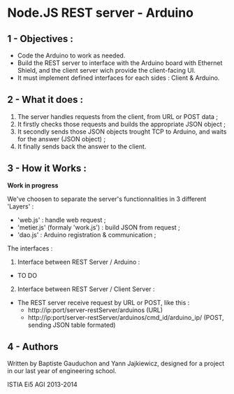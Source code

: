 Node.JS REST server - Arduino
=======================================

1 - Objectives :
----------------
* Code the Arduino to work as needed.
* Build the REST server to interface with the Arduino board with Ethernet Shield, and the client server wich provide the client-facing UI.
* It must implement defined interfaces for each sides : Client & Arduino.


2 - What it does :
----------------

1. The server handles requests from the client, from URL or POST data ;
2. It firstly checks those requests and builds the appropriate JSON object ;
3. It secondly sends those JSON objects trought TCP to Arduino, and waits for the answer (JSON object) ;
4. It finally sends back the answer to the client.


3 - How it Works :
------------------
**Work in progress**
 
We've choosen to separate the server's functionnalities in 3 different 'Layers' :
 * 'web.js' : handle web request ;
 * 'metier.js' (formaly 'work.js') : build JSON from request ;
 * 'dao.js' : Arduino registration & communication ;

The interfaces :
 
1. Interface between REST Server / Arduino :
  * TO DO

2. Interface between REST Server / Client Server :
  * The REST server receive request by URL or POST, like this :
    * http://ip:port/server-restServer/arduinos (URL)
    * http://ip:port/server-restServer/arduinos/cmd_id/arduino_ip/ (POST, sending JSON table formated)
 

4 - Authors
-----------
Written by Baptiste Gauduchon and Yann Jajkiewicz, designed for a project in our last year of engineering school.

ISTIA Ei5 AGI 2013-2014
